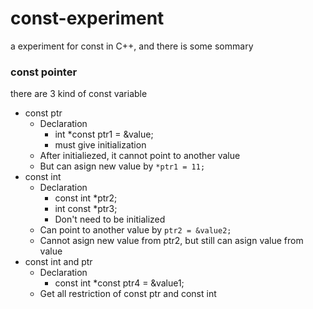 # const-experiment
a experiment for const in C++, and there is some sommary

### const pointer
there are 3 kind of const variable

- const ptr
  - Declaration
    - int *const ptr1 = &value; 
    - must give initialization
  - After initialiezed, it cannot point to another value
  - But can asign new value by `*ptr1 = 11;`
- const int
  - Declaration
    - const int *ptr2;
    - int const *ptr3;
    - Don't need to be initialized
  - Can point to another value by `ptr2 = &value2;`
  - Cannot asign new value from ptr2, but still can asign value from value
- const int and ptr
  - Declaration
    - const int *const ptr4 = &value1;
  - Get all restriction of const ptr and const int
